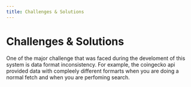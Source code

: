 ```yaml
---
title: Challenges & Solutions
---
```


# Challenges & Solutions

One of the major challenge that was faced during the develoment of this system is data format inconsistency. For example, the coingecko api provided data with compleely different formarts when you are doing a normal fetch and when you are perfoming search. 